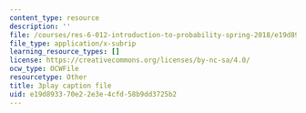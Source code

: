 ```yaml
---
content_type: resource
description: ''
file: /courses/res-6-012-introduction-to-probability-spring-2018/e19d893370e22e3e4cfd58b9dd3725b2_mHonq7Gjjqg.srt
file_type: application/x-subrip
learning_resource_types: []
license: https://creativecommons.org/licenses/by-nc-sa/4.0/
ocw_type: OCWFile
resourcetype: Other
title: 3play caption file
uid: e19d8933-70e2-2e3e-4cfd-58b9dd3725b2
---
```

